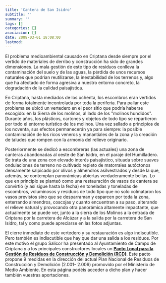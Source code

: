 ```yaml
---
title: 'Cantera de San Isidro'
subtitle: ''
summary: ''
tags: []
categories: []
asociacion: []
date: 2008-03-01 18:08:00
lastmod:
---
```


El problema medioambiental causado en Criptana desde siempre por el vertido de materiales de derribo y
construcción ha sido de grandes dimensiones. La mala gestión de este tipo de residuos conlleva la contaminación
del suelo y de las aguas, la pérdida de unos recursos naturales que podrían reutilizarse, la inestabilidad de
los terrenos y, algo que ha afectado de forma agresiva a nuestro entorno concreto, la degradación de la calidad
paisajística.

En Criptana, hasta mediados de los ochenta, los escombros eran vertidos de forma totalmente incontrolada por
toda la periferia. Para paliar este problema se ubicó un vertedero en el peor sitio que podría haberse escogido: en la
Sierra de los molinos, al lado de los "molinos hundidos". Durante años, los plásticos, cartones y objetos de todo
tipo se repartieron por todo el entorno turístico de los molinos. Una vez sellado a principios de los noventa, sus
efectos permanecerán ya para siempre: la posible contaminación de los ricos veneros y manantiales de la zona y la
creación de taludes que rompen con la armonía del relieve originario.

Posteriormente se dedicó a escombreras (las actuales) una zona de canteras abandonadas al oeste de San
Isidro, en el paraje del Humilladero. Se trata de una zona con elevado interés paisajístico, situada sobre suaves
ondulaciones de terreno no cultivado repleto de matorrales autóctonos densamente salpicado por olivos y
almendros asilvestrados y desde la que, además, se contemplan panorámicas abiertas verdaderamente bellas.
Lo que en principio se planteó como una restauración de vasos de cantera se convirtió (y así sigue hasta la
fecha) en toneladas y toneladas de escombros, voluminosos y residuos de todo tipo que no solo colmataron los
vasos previstos sino que se desparraman y esparcen por toda la zona, enterrando almendros, coscojas y cuanto
encuentran a su paso, alterando el relieve natural y provocando otra panorámica altamente impactante, que actualmente se puede ver, junto a la sierra de los Molinos a la entrada de Criptana por la carretera de Alcázar y a la salida por la carretera de San Isidro, tal y como puede apreciarse en las fotos adjuntas.



El cierre inmediato de este vertedero y su restauración es algo indiscutible. Pero también es indiscutible que hay
que dar una salida a los residuos. Por este motivo el grupo Salicor ha presentado al Ayuntamiento de Campo de Criptana y a los principales constructores locales un [**Pacto Local para la Gestión de Residuos de Construcción y Demolición (RCD)**](art60). 
Este pacto propone 9 medidas en la dirección  del actual Plan Nacional de Residuos de Construcción y Demolición (2.001-
2.006) promovido por el Ministerio de Medio Ambiente. En esta página podéis acceder a dicho plan y hacer también vuestras aportaciones.
